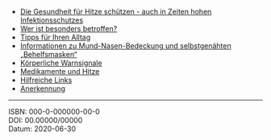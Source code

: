   - [Die Gesundheit für Hitze schützen - auch in Zeiten hohen Infektionsschutzes](report/chapter_2.md)
  - [Wer ist besonders betroffen?](report/chapter_3.md)
  - [Tipps für Ihren Alltag](report/chapter_4.md)
  - [Informationen zu Mund-Nasen-Bedeckung und selbstgenähten „Behelfsmasken“](report/chapter_5.md)
  - [Körperliche Warnsignale](report/chapter_6.md)
  - [Medikamente und Hitze](report/chapter_7.md)
  - [Hilfreiche Links](report/chapter_8.md)
  - [Anerkennung](report/chapter_9.md)

---

ISBN: 000-0-000000-00-0<br />
DOI: 00.00000/00000<br />
Datum: 2020-06-30
